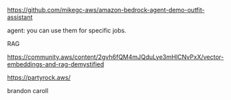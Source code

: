 
https://github.com/mikegc-aws/amazon-bedrock-agent-demo-outfit-assistant

agent: you can use them for specific jobs.

RAG

https://community.aws/content/2gvh6fQM4mJQduLye3mHlCNvPxX/vector-embeddings-and-rag-demystified

https://partyrock.aws/


brandon caroll

